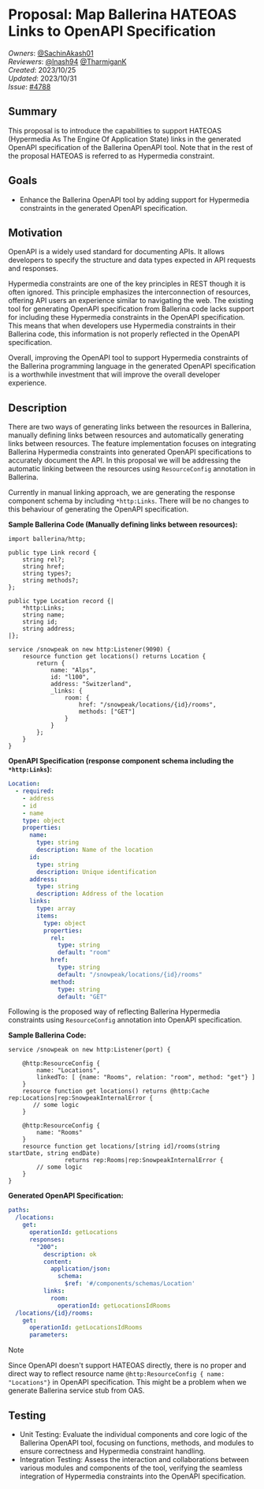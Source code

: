 # Proposal: Map Ballerina HATEOAS Links to OpenAPI Specification

_Owners_: [@SachinAkash01](https://github.com/SachinAkash01)  
_Reviewers_: [@lnash94](https://github.com/lnash94) [@TharmiganK](https://github.com/TharmiganK)    
_Created_: 2023/10/25  
_Updated_: 2023/10/31  
_Issue_: [#4788](https://github.com/ballerina-platform/ballerina-library/issues/4788)

## Summary
This proposal is to introduce the capabilities to support HATEOAS (Hypermedia As The Engine Of Application State) links 
in the generated OpenAPI specification of the Ballerina OpenAPI tool. Note that in the rest of the proposal HATEOAS is 
referred to as Hypermedia constraint.

## Goals
- Enhance the Ballerina OpenAPI tool by adding support for Hypermedia constraints in the generated OpenAPI specification.

## Motivation
OpenAPI is a widely used standard for documenting APIs. It allows developers to specify the structure and data types 
expected in API requests and responses.

Hypermedia constraints are one of the key principles in REST though it is often ignored. This principle emphasizes the 
interconnection of resources, offering API users an experience similar to navigating the web. The existing tool for 
generating OpenAPI specification from Ballerina code lacks support for including these Hypermedia constraints in the 
OpenAPI specification. This means that when developers use Hypermedia constraints in their Ballerina code, this 
information is not properly reflected in the OpenAPI specification.

Overall, improving the OpenAPI tool to support Hypermedia constraints of the Ballerina programming language in the 
generated OpenAPI specification is a worthwhile investment that will improve the overall developer experience.

## Description
There are two ways of generating links between the resources in Ballerina, manually defining links between resources and
automatically generating links between resources.  The feature implementation focuses on integrating Ballerina 
Hypermedia constraints into generated OpenAPI specifications to accurately document the API.  In this proposal we will 
be addressing the automatic linking between the resources using `ResourceConfig` annotation in Ballerina.

Currently in manual linking approach, we are generating the response component schema by including `*http:Links`. 
There will be no changes to this behaviour of generating the OpenAPI specification.

**Sample Ballerina Code (Manually defining links between resources):**
```ballerina
import ballerina/http;

public type Link record {
    string rel?;
    string href;
    string types?;
    string methods?;
};

public type Location record {|
    *http:Links;
    string name;
    string id;
    string address;
|};

service /snowpeak on new http:Listener(9090) {
    resource function get locations() returns Location {
        return {
            name: "Alps",
            id: "l100",
            address: "Switzerland",
            _links: {
                room: {
                    href: "/snowpeak/locations/{id}/rooms",
                    methods: ["GET"]
                }
            }
        };
    }
}
```

**OpenAPI Specification (response component schema including the `*http:Links`):**
```yaml
Location:
  - required:
    - address
    - id
    - name
    type: object
    properties:
      name:
        type: string
        description: Name of the location
      id:
        type: string
        description: Unique identification
      address:
        type: string
        description: Address of the location
      links: 
        type: array
        items: 
          type: object
          properties:
            rel: 
              type: string
              default: "room"
            href: 
              type: string
              default: "/snowpeak/locations/{id}/rooms"
            method: 
              type: string
              default: "GET"
```

Following is the proposed way of reflecting Ballerina Hypermedia constraints using `ResourceConfig` annotation into 
OpenAPI specification.

**Sample Ballerina Code:**
```ballerina
service /snowpeak on new http:Listener(port) {

    @http:ResourceConfig {
        name: "Locations",
        linkedTo: [ {name: "Rooms", relation: "room", method: "get"} ]
    }
    resource function get locations() returns @http:Cache rep:Locations|rep:SnowpeakInternalError {
       // some logic
    }

    @http:ResourceConfig {
        name: "Rooms"
    }
    resource function get locations/[string id]/rooms(string startDate, string endDate) 
                returns rep:Rooms|rep:SnowpeakInternalError {
        // some logic
    }
}
```

**Generated OpenAPI Specification:**
```yaml
paths:
  /locations:
    get:
      operationId: getLocations
      responses:
        "200":
          description: ok
          content:
            application/json:
              schema:
                $ref: '#/components/schemas/Location'
          links:
            room:
              operationId: getLocationsIdRooms
  /locations/{id}/rooms:
    get:
      operationId: getLocationsIdRooms
      parameters:
```

> [!NOTE]  
> Since OpenAPI doesn't support HATEOAS directly, there is no proper and direct way to reflect resource name 
`@http:ResourceConfig { name: "Locations"}` in OpenAPI specification. This might be a problem when we generate 
Ballerina service stub from OAS. 

## Testing
- Unit Testing: Evaluate the individual components and core logic of the Ballerina OpenAPI tool, focusing on functions, 
methods, and modules to ensure correctness and Hypermedia constraint handling.
- Integration Testing: Assess the interaction and collaborations between various modules and components of the tool, 
verifying the seamless integration of Hypermedia constraints into the OpenAPI specification.
